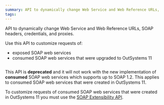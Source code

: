 ```yaml
---
summary: API to dynamically change Web Service and Web Reference URLs, SOAP headers, credentials, and proxies.
tags: 
---
```


API to dynamically change Web Service and Web Reference URLs, SOAP headers, credentials, and proxies.

Use this API to customize requests of:

* exposed SOAP web services
* consumed SOAP web services that were upgraded to OutSystems 11

<div class="warning" style="overflow: hidden" markdown="1">

This API is **deprecated** and it will not work with the new implementation of **consumed** SOAP web services which supports up to SOAP 1.2. This applies to consumed SOAP web services that were created in OutSystems 11.

To customize requests of consumed SOAP web services that were created in OutSystems 11 you must use the [SOAP Extensibility API](<../soap-extensibility-api.md>).

</div>
